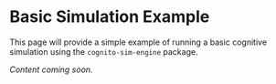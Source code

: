 # Basic Simulation Example

This page will provide a simple example of running a basic cognitive simulation using the `cognito-sim-engine` package.

*Content coming soon.*

